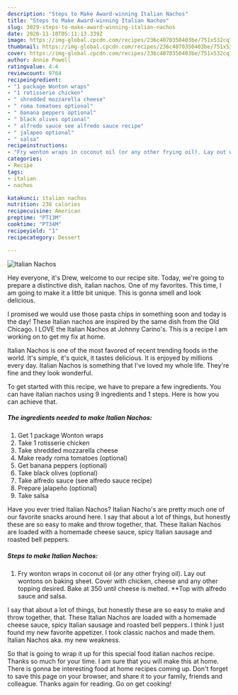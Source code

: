 ```yaml
---
description: "Steps to Make Award-winning Italian Nachos"
title: "Steps to Make Award-winning Italian Nachos"
slug: 3029-steps-to-make-award-winning-italian-nachos
date: 2020-11-10T05:11:13.339Z
image: https://img-global.cpcdn.com/recipes/236c4070350403be/751x532cq70/italian-nachos-recipe-main-photo.jpg
thumbnail: https://img-global.cpcdn.com/recipes/236c4070350403be/751x532cq70/italian-nachos-recipe-main-photo.jpg
cover: https://img-global.cpcdn.com/recipes/236c4070350403be/751x532cq70/italian-nachos-recipe-main-photo.jpg
author: Annie Powell
ratingvalue: 4.4
reviewcount: 9764
recipeingredient:
- "1 package Wonton wraps"
- "1 rotisserie chicken"
- " shredded mozzarella cheese"
- " roma tomatoes optional"
- " banana peppers optional"
- " black olives optional"
- " alfredo sauce see alfredo sauce recipe"
- " jalapeo optional"
- " salsa"
recipeinstructions:
- "Fry wonton wraps in coconut oil (or any other frying oil). Lay out wontons on baking sheet. Cover with chicken, cheese and any other topping desired. Bake at 350 until cheese is melted. **Top with alfredo sauce and salsa."
categories:
- Recipe
tags:
- italian
- nachos

katakunci: italian nachos 
nutrition: 238 calories
recipecuisine: American
preptime: "PT13M"
cooktime: "PT34M"
recipeyield: "1"
recipecategory: Dessert

---
```



![Italian Nachos](https://img-global.cpcdn.com/recipes/236c4070350403be/751x532cq70/italian-nachos-recipe-main-photo.jpg)

Hey everyone, it's Drew, welcome to our recipe site. Today, we're going to prepare a distinctive dish, italian nachos. One of my favorites. This time, I am going to make it a little bit unique. This is gonna smell and look delicious.

I promised we would use those pasta chips in something soon and today is the day! These Italian nachos are inspired by the same dish from the Old Chicago. I LOVE the Italian Nachos at Johnny Carino&#39;s. This is a recipe I am working on to get my fix at home.

Italian Nachos is one of the most favored of recent trending foods in the world. It's simple, it's quick, it tastes delicious. It is enjoyed by millions every day. Italian Nachos is something that I've loved my whole life. They're fine and they look wonderful.


To get started with this recipe, we have to prepare a few ingredients. You can have italian nachos using 9 ingredients and 1 steps. Here is how you can achieve that.

<!--inarticleads1-->

##### The ingredients needed to make Italian Nachos:

1. Get 1 package Wonton wraps
1. Take 1 rotisserie chicken
1. Take  shredded mozzarella cheese
1. Make ready  roma tomatoes (optional)
1. Get  banana peppers (optional)
1. Take  black olives (optional)
1. Take  alfredo sauce (see alfredo sauce recipe)
1. Prepare  jalapeño (optional)
1. Take  salsa


Have you ever tried Italian Nachos? Italian Nacho&#39;s are pretty much one of our favorite snacks around here. I say that about a lot of things, but honestly these are so easy to make and throw together, that. These Italian Nachos are loaded with a homemade cheese sauce, spicy Italian sausage and roasted bell peppers. 

<!--inarticleads2-->

##### Steps to make Italian Nachos:

1. Fry wonton wraps in coconut oil (or any other frying oil). Lay out wontons on baking sheet. Cover with chicken, cheese and any other topping desired. Bake at 350 until cheese is melted. **Top with alfredo sauce and salsa.


I say that about a lot of things, but honestly these are so easy to make and throw together, that. These Italian Nachos are loaded with a homemade cheese sauce, spicy Italian sausage and roasted bell peppers. I think I just found my new favorite appetizer. I took classic nachos and made them. Italian Nachos aka. my new weakness. 

So that is going to wrap it up for this special food italian nachos recipe. Thanks so much for your time. I am sure that you will make this at home. There is gonna be interesting food at home recipes coming up. Don't forget to save this page on your browser, and share it to your family, friends and colleague. Thanks again for reading. Go on get cooking!
